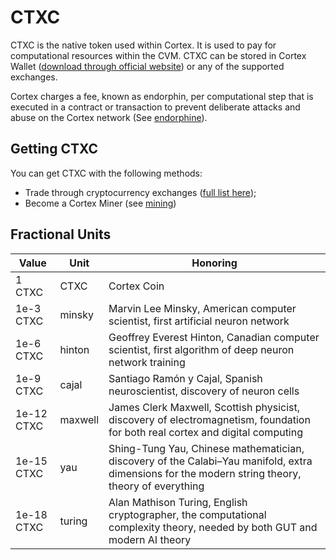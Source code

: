 # CTXC

CTXC is the native token used within Cortex. It is used to pay for computational resources within the CVM. CTXC can be stored in Cortex Wallet ([download through official website](https://www.cortexlabs.ai/)) or any of the supported exchanges.

 Cortex charges a fee, known as endorphin, per computational step that is executed in a contract or transaction to prevent deliberate attacks and abuse on the Cortex network (See [endorphine](endorphin.md)).

## Getting CTXC

You can get CTXC with the following methods:

- Trade through cryptocurrency exchanges ([full list here](https://www.cortexlabs.ai/#exchanges));
- Become a Cortex Miner (see [mining](mining.md))


## Fractional Units

|Value|Unit|Honoring|
|------------|-------|--------------|
|1 CTXC    |CTXC|Cortex Coin|
|1e-3 CTXC|minsky|Marvin Lee Minsky, American computer scientist, first artificial neuron network|
|1e-6 CTXC|hinton|Geoffrey Everest Hinton, Canadian computer scientist, first algorithm of deep neuron network training|
|1e-9 CTXC|cajal|Santiago Ramón y Cajal, Spanish neuroscientist, discovery of neuron cells|
|1e-12 CTXC|maxwell|James Clerk Maxwell, Scottish physicist, discovery of electromagnetism, foundation for both real cortex and digital computing|
|1e-15 CTXC|yau|Shing-Tung Yau, Chinese mathematician, discovery of the Calabi–Yau manifold, extra dimensions for the modern string theory, theory of everything|
|1e-18 CTXC|turing|Alan Mathison Turing, English cryptographer, the computational complexity theory, needed by both GUT and modern AI theory|